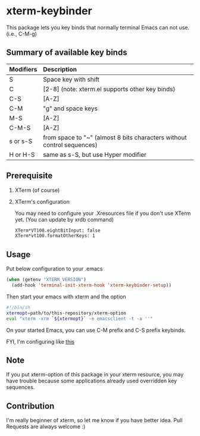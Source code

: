# xterm-keybinder

This package lets you key binds that normally terminal Emacs can not use.
(i.e., C-M-g)

## Summary of available key binds

| Modifiers  | Description                          |
|:-----------|:-------------------------------------|
| S          | Space key with shift
| C          | [2-8] (note: xterm.el supports other key binds)
| C-S        | [A-Z]
| C-M        | "g" and space keys
| M-S        | [A-Z]
| C-M-S      | [A-Z]
| s or s-S   | from space to "~" (almost 8 bits characters without control sequences)
| H or H-S   | same as s-S, but use Hyper modifier

## Prerequisite
1. XTerm (of course)
2. XTerm's configuration

   You may need to configure your .Xresources file if you don't use XTerm yet.
   (You can update by xrdb command)

   ```sh
   XTerm*VT100.eightBitInput: false
   XTerm*vt100.formatOtherKeys: 1
   ```

## Usage

Put below configuration to your .emacs

```lisp
(when (getenv "XTERM_VERSION")
  (add-hook 'terminal-init-xterm-hook 'xterm-keybinder-setup))
```

Then start your emacs with xterm and the option

```sh
#!/bin/sh
xtermopt=path/to/this-repository/xterm-option
eval "xterm -xrm `${xtermopt}` -e emacsclient -t -a ''"
```

On your started Emacs, you can use C-M prefix and C-S prefix keybinds.

FYI, I'm configuring like [this](https://github.com/yuutayamada/emacs.d/blob/master/emacs.sh)

## Note

If you put xterm-option of this package in your xterm resource,
you may have trouble because some applications already used overridden
key sequences.

## Contribution

I'm really beginner of xterm, so let me know if you have better idea.
Pull Requests are always welcome :)
